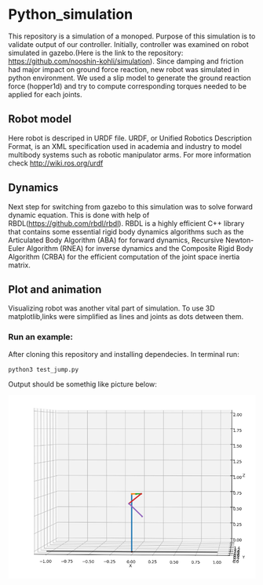 
# Python_simulation

This repository is a simulation of a monoped. Purpose of this simulation is to validate output of our controller. Initially, controller was examined on robot simulated in gazebo.(Here is the link to the repository: https://github.com/nooshin-kohli/simulation). Since damping and friction had major impact on ground force reaction, new robot was simulated in python environment.
We used a slip model to generate the ground reaction force (hopper1d) and try to compute corresponding torques needed to be applied for each joints.


## Robot model

Here robot is descriped in URDF file. URDF, or Unified Robotics Description Format, is an XML specification used in academia and industry to model multibody systems such as robotic manipulator arms. For more information check http://wiki.ros.org/urdf 



## Dynamics
Next step for switching from gazebo to this simulation was to solve forward dynamic equation. This is done with help of RBDL(https://github.com/rbdl/rbdl). RBDL is a highly efficient C++ library that contains some essential rigid body dynamics algorithms such as the Articulated Body Algorithm (ABA) for forward dynamics, Recursive Newton-Euler Algorithm (RNEA) for inverse dynamics and the Composite Rigid Body Algorithm (CRBA) for the efficient computation of the joint space inertia matrix. 

## Plot and animation
Visualizing robot was another vital part of simulation.  To use 3D matplotlib,links were simplified as lines and joints as dots detween them. 

### Run an example:
After cloning this repository and installing dependecies. In terminal run:

```
python3 test_jump.py
``` 
Output should be somethig like picture below:


![alt text](sim_pic.png)


